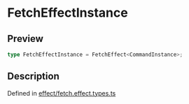 
      
# FetchEffectInstance

<div class="api-docs__section" data-reactroot="">

## Preview

</div><div class="api-docs__preview type single" data-reactroot="">

```ts
type FetchEffectInstance = FetchEffect<CommandInstance>;
```

</div><div class="api-docs__section" data-reactroot="">

## Description

</div><div class="api-docs__description" data-reactroot=""><span class="api-docs__do-not-parse">



</span></div><div class="api-docs__definition" data-reactroot="">

Defined in [effect/fetch.effect.types.ts](https://github.com/BetterTyped/hyper-fetch/blob/089b54eb/packages/core/src/effect/fetch.effect.types.ts#L8)

</div>
